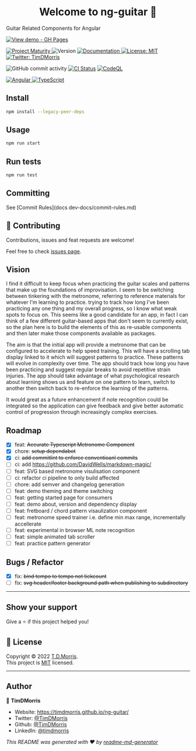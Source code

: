 <h1 align="center">Welcome to ng-guitar 👋</h1>

Guitar Related Components for Angular

<div>
<p>
<a href="https://timdmorris.github.io/ng-guitar/"><img src="https://img.shields.io/badge/View_site-GH_Pages-2ea44f?style=for-the-badge" alt="View demo - GH Pages"></a>
</p>
</div>
<p>
  <a href="https://github.com/tophat/getting-started/blob/master/scorecard.md" target="_blank">
    <img alt="Project Maturity" src="https://img.shields.io/badge/Maturity-Level%201%20--%20New%20Project-yellow.svg" />
  </a>
  <img alt="Version" src="https://img.shields.io/badge/version-0.0.0-blue.svg?cacheSeconds=2592000" />
  <a href="http://localhost:4200" target="_blank">
    <img alt="Documentation" src="https://img.shields.io/badge/documentation-yes-brightgreen.svg" />
  </a>
  <a href="http://localhost:4200" target="_blank">
    <img alt="License: MIT" src="https://img.shields.io/badge/License-MIT-yellow.svg" />
  </a>
  <a href="https://twitter.com/TimDMorris" target="_blank">
    <img alt="Twitter: TimDMorris" src="https://img.shields.io/twitter/follow/TimDMorris.svg?style=social" />
  </a>
</p>

<p>

![GitHub commit activity](https://img.shields.io/github/commit-activity/m/timdmorris/ng-guitar)
[![CI Status](https://github.com/TimDMorris/ng-guitar/workflows/build-and-deploy/badge.svg)](https://github.com/TimDMorris/ng-guitar/actions)
[![CodeQL](https://github.com/TimDMorris/ng-guitar/actions/workflows/codeql-analysis.yml/badge.svg)](https://github.com/TimDMorris/ng-guitar/actions/workflows/codeql-analysis.yml)

</p>

<p>
  <a href="https://angular.io/" target="_blank">
    <img alt="Angular" src="https://img.shields.io/badge/angular-%23DD0031.svg?style=for-the-badge&logo=angular&logoColor=white" />
  </a>
    <a href="https://www.typescriptlang.org/" target="_blank">
    <img alt="TypeScript" src="https://img.shields.io/badge/typescript-%23007ACC.svg?style=for-the-badge&logo=typescript&logoColor=white" />
  </a>

</p>

## Install

```sh
npm install --legacy-peer-deps
```

## Usage

```sh
npm run start
```

## Run tests

```sh
npm run test
```

## Committing

See [Commit Rules](docs dev-docs/commit-rules.md)

## 🤝 Contributing

Contributions, issues and feat requests are welcome!

Feel free to check [issues page](https://github.com/TimDMorris/ng-guitar/issues).

## Vision

I find it difficult to keep focus when practicing the guitar scales and patterns that make up the foundations of improvisation. I seem to be switching between tinkering with the metronome, referring to reference materials for whatever I'm learning to practice. trying to track how long I've been practicing any one thing and my overall progress, so I know what weak spots to focus on.
This seems like a good candidate for an app, in fact I can think of a few different guitar-based apps that don't seem to currently exist, so the plan here is to build the elements of this as re-usable components and then later make those components available as packages.

The aim is that the initial app will provide a metronome that can be configured to accelerate to help speed training. This will have a scrolling tab display linked to it which will suggest patterns to practice. These patterns will evolve in complexity over time. The app should track how long you have been practicing and suggest regular breaks to avoid repetitive strain injuries.
The app should take advantage of what psychological research about learning shows us and feature on one pattern to learn, switch to another then switch back to re-enforce the learning of the patterns.

It would great as a future enhancement if note recognition could be integrated so the application can give feedback and give better automatic control of progression through increasingly complex exercises.

## Roadmap

- [x] feat: ~~Accurate Typescript Metronome Component~~
- [x] chore: ~~setup dependabot~~
- [x] ci: ~~add commitlint to enforce conventioanl commits~~
- [ ] ci: add <https://github.com/DavidWells/markdown-magic/>
- [ ] feat: SVG based metronome visulisation component
- [ ] ci: refactor ci pipeline to only build affected
- [ ] chore: add semver and changelog generation
- [ ] feat: demo theming and theme switching
- [ ] feat: getting started page for consumers
- [ ] feat: demo about, version and dependency display
- [ ] feat: fretboard / chord pattern visaulization component
- [ ] feat: metronome speed trainer i.e. define min max range, incrementally accellerate
- [ ] feat: experimental in browser ML note recognition
- [ ] feat: simple animated tab scroller
- [ ] feat: practice pattern generator

## Bugs / Refactor

- [x] fix: ~~bind tempo to tempo not tickcount~~
- [ ] fix: ~~svg header/footer background path when publishing to subdirectory~~

---

## Show your support

Give a ⭐️ if this project helped you!

## 📝 License

Copyright © 2022 [T.D.Morris](https://github.com/TimDMorris).<br />
This project is [MIT](https://github.com/TimDMorris/ng-guitar/blob/main/LICENSE.md) licensed.

---

## Author

👤 **TimDMorris**

- Website: <https://timdmorris.github.io/ng-guitar/>
- Twitter: [@TimDMorris](https://twitter.com/TimDMorris)
- Github: [@TimDMorris](https://github.com/TimDMorris)
- LinkedIn: [@timdmorris](https://linkedin.com/in/timdmorris)

_This README was generated with ❤️ by [readme-md-generator](https://github.com/kefranabg/readme-md-generator)_
